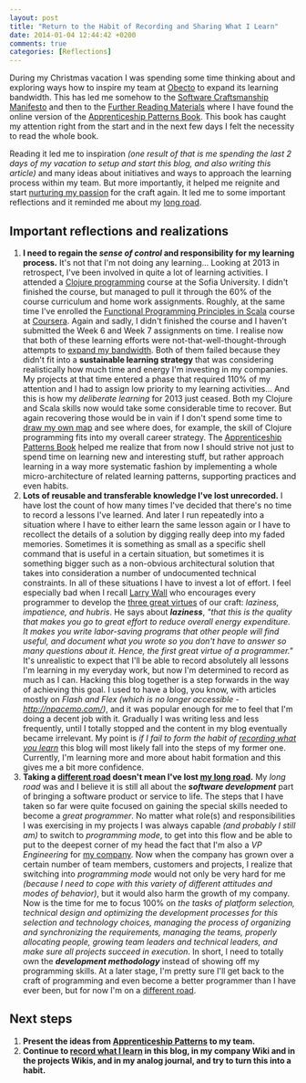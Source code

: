 ```yaml
---
layout: post
title: "Return to the Habit of Recording and Sharing What I Learn"
date: 2014-01-04 12:44:42 +0200
comments: true
categories: [Reflections] 
---
```


During my Christmas vacation I was spending some time thinking about and exploring ways how to inspire my team at [Obecto][obecto] to expand its learning bandwidth. This has led me somehow to the [Software Craftsmanship Manifesto][manifesto] and then to the [Further Reading Materials][reading-materials] where I have found the online version of the [Apprenticeship Patterns Book][apprenticeship-patterns]. This book has caught my attention right from the start and in the next few days I felt the necessity to read the whole book. 

Reading it led me to inspiration *(one result of that is me spending the last 2 days of my vacation to setup and start this blog, and also writing this article)* and many ideas about initiatives and ways to approach the learning process within my team. But more importantly, it helped me reignite and start [nurturing my passion][nurture-your-passion] for the craft again. It led me to some important reflections and it reminded me about my [long road][the-long-road]. 

<!-- more -->

## Important reflections and realizations

1. **I need to regain the *sense of control* and responsibility for my learning process.** It's not that I'm not doing any learning... Looking at 2013 in retrospect, I've been involved in quite a lot of learning activities. I attended a [Clojure programming][fmi-clojure] course at the Sofia University. I didn't finished the course, but managed to pull it through the 60% of the course curriculum and home work assignments. Roughly, at the same time I've enrolled the [Functional Programming Principles in Scala][progfun] course at [Coursera][coursera]. Again and sadly, I didn't finished the course and I haven't submitted the Week 6 and Week 7 assignments on time. I realise now that both of these learning efforts were not-that-well-thought-through attempts to [expand my bandwidth][expand-your-bandwidth]. Both of them failed because they didn't fit into a **sustainable learning strategy** that was considering realistically how much time and energy I'm investing in my companies. My projects at that time entered a phase that required 110% of my attention and I had to assign low priority to my learning activities... And this is how my *deliberate learning* for 2013 just ceased. Both my Clojure and Scala skills now would take some considerable time to recover. But again recovering those would be in vain if I don't spend some time to [draw my own map][draw-your-own-map] and see where does, for example, the skill of Clojure programming fits into my overall career strategy. The [Apprenticeship Patterns Book][apprenticeship-patterns] helped me realize that from now I should strive not just to spend time on learning new and interesting stuff, but rather approach learning in a way more systematic fashion by implementing a whole micro-architecture of related learning patterns,  supporting practices and even habits.
1. **Lots of reusable and transferable knowledge I've lost unrecorded.** I have lost the count of how many times I've decided that there's no time to record a lessons I've learned. And later I run repeatedly into a situation where I have to either learn the same lesson again or I have to recollect the details of a solution by digging really deep into my faded memories. Sometimes it is something as small as a specific shell command that is useful in a certain situation, but sometimes it is something bigger such as a non-obvious architectural solution that takes into consideration a number of undocumented technical constraints. In all of these situations I have to invest a lot of effort. I feel especially bad when I recall [Larry Wall][larry-wall] who encourages every programmer to develop the [three great virtues][the-virtues] of our craft: *laziness, impatience, and hubris*. He says about ***laziness***, *"that this is the quality that makes you go to great effort to reduce overall energy expenditure. It makes you write labor-saving programs that other people will find useful, and document what you wrote so you don't have to answer so many questions about it. Hence, the first great virtue of a programmer."* It's unrealistic to expect that I'll be able to record absolutely all lessons I'm learning in my everyday work, but now I'm determined to record as much as I can. Hacking this blog together is a step forwards in the way of achieving this goal. I used to have a blog, you know, with articles mostly on *Flash and Flex* *(which is no longer accessible - http://npacemo.com/)*, and it was popular enough for me to feel that I'm doing a decent job with it. Gradually I was writing less and less frequently, until I totally stopped and the content in my blog eventually became irrelevant. My point is *if I fail to form the habit of [recording what you learn][record-what-you-learn]* this blog will most likely fall into the steps of my former one. Currently, I'm learning more and more about habit formation and this gives me a bit more confidence.
1. **Taking a [different road][a-different-road] doesn't mean I've lost [my long road][the-long-road].** My *long road* was and I believe it is still all about the ***software development*** part of bringing a software product or service to life. The steps that I have taken so far were quite focused on gaining the special skills needed to become a *great programmer*. No matter what role(s) and responsibilities I was exercising in my projects I was always capable *(and probably I still am)* to switch to *programming mode*, to get into this flow and be able to put to the deepest corner of my head the fact that I'm also a *VP Engineering* for [my company][obecto]. Now when the company has grown over a certain number of team members, customers and projects, I realize that switching into *programming mode* would not only be very hard for me *(because I need to cope with this variety of different attitudes and modes of behavior)*, but it would also harm the growth of my company. Now is the time for me to focus 100% on *the tasks of platform selection, technical design and optimizing the development processes for this selection and technology choices, managing the process of organizing and synchronizing the requirements, managing the teams, properly allocating people, growing team leaders and technical leaders, and make sure all projects succeed in execution*. In short, I need to totally own the ***development methodology*** instead of showing off my programming skills. At a later stage, I'm pretty sure I'll get back to the craft of programming and even become a better programmer than I have ever been, but for now I'm on a [different road][a-different-road].

## Next steps

1. **Present the ideas from [Apprenticeship Patterns][apprenticeship-patterns] to my team.** 
2. **Continue to [record what I learn][record-what-you-learn] in this blog, in my company Wiki and in the projects Wikis, and in my analog journal, and try to turn this into a habit.**

[obecto]: http://www.obecto.com/ "Obecto - Boutique Software Development Company"
[manifesto]: http://manifesto.softwarecraftsmanship.org/#/en "Manifesto for Software Craftsmanship"
[reading-materials]: http://manifesto.softwarecraftsmanship.org/#/en/reading "Software Craftsmanship - Background Materials"
[apprenticeship-patterns]: http://chimera.labs.oreilly.com/books/1234000001813/index.html "Apprenticeship Patterns"
[nurture-your-passion]: http://chimera.labs.oreilly.com/books/1234000001813/ch03.html#nurture_your_passion "Apprenticeship Patterns > Chapter 3 > Nurture Your Passion"
[the-long-road]: http://chimera.labs.oreilly.com/books/1234000001813/ch03.html#the_long_road "Apprenticeship Patterns > Chapter 3 > The Long Road"
[a-different-road]: http://chimera.labs.oreilly.com/books/1234000001813/ch03.html#a_different_road "Apprenticeship Patterns > Chapter 3 > A Different Road"
[fmi-clojure]: http://fmi.clojure.bg/ "Programming in Clojure"
[progfun]: https://www.coursera.org/course/progfun "Functional Programming Principles in Scala | Coursera"
[coursera]: https://www.coursera.org/ "Coursera"
[expand-your-bandwidth]: http://chimera.labs.oreilly.com/books/1234000001813/ch05.html#expand_your_bandwidth "Apprenticeship Patterns > Chapter 5 > Expand Your Bandwidth"
[draw-your-own-map]: http://chimera.labs.oreilly.com/books/1234000001813/ch03.html#draw_your_own_map "Apprenticeship Patterns > Chapter 3 > Draw Your Own Map"
[larry-wall]: http://c2.com/cgi/wiki?LarryWall "Larry Wall"
[the-virtues]: http://c2.com/cgi/wiki?LazinessImpatienceHubris "Laziness Impatience Hubris"
[record-what-you-learn]: http://chimera.labs.oreilly.com/books/1234000001813/ch05.html#record_what_you_learn "Apprenticeship Patterns > Chapter 5 > Record What You Learn"
